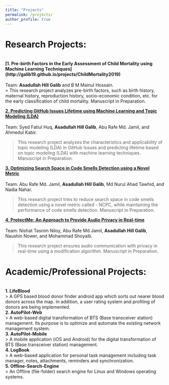 ```yaml
---
title: "Projects"
permalink: /projects/
author_profile: true
---
```

# Research Projects: 
<br>
<b>[1. Pre-birth Factors in the Early Assessment of Child Mortality using Machine Learning Techniques](http://galib19.github.io/projects/ChildMortality2019)</b> <br> 
<br>
Team: <b>Asadullah Hill Galib</b> and B M Mainul Hossain.
<br>
> This research project analyzes pre-birth factors, such as birth history, maternal history, reproduction history, socio-economic condition, etc. for the early classification of child mortality. Manuscript in Preparation.

<b>[2. Predicting GitHub Issues Lifetime using Machine Learning and Topic Modeling (LDA)](http://galib19.github.io/projects/GithubIssuesLDA2020)</b> <br> 
<br>
Team: Syed Fatiul Huq, <b>Asadullah Hill Galib</b>, Abu Rafe Md. Jamil, and Ahmedul Kabir.
<br>
> This research project analyzes the characteristics and applicability of topic modeling (LDA) in GitHub Issues and predicting lifetime based on topic modeling (LDA) with machine learning techniques. Manuscript in Preparation.


<b>[3. Optimizing Search Space in Code Smells Detection using a Novel Metric](http://galib19.github.io/projects/SearchSpace2020)</b> <br> 
<br>
Team: Abu Rafe Md. Jamil, <b>Asadullah Hill Galib</b>, Md Nurul Ahad Tawhid, and Nadia Nahar.
<br>
> This research project tries to reduce search space in code smells detection using a novel metric called - NCPC, while maintaining the performance of code smells detection. Manuscript in Preparation. 

<b>[4. ProtectMe: An Approach to Provide Audio Privacy in Real-time](http://galib19.github.io/projects/Protect_Me_2019)</b> <br> 
<br>
Team: Nishat Tasnim Niloy, Abu Rafe Md Jamil, <b>Asadullah Hill Galib</b>, Naushin Nower, and Mohammad Shoyaib.
<br> 
> This research project ensures audio communication with privacy in real-time using a modification algorithm. Manuscript in Preparation.

# Academic/Professional Projects: 
<br>
<b>1. LifeBlood</b> <br> 
> A GPS based blood donor finder android app which sorts out nearer blood donors across the map. In addition, a user rating system and profiling of donors are being implemented.
<br>
<b>2. AutoPilot-Web</b> <br> 
> A web-based digital transformation of BTS (Base transceiver station) management. Its purpose is to optimize and automate the existing network management system. 
<br>
<b>3. AutoPilot-Mobile</b> <br> 
> A mobile application (iOS and Android) for the digital transformation of BTS (Base transceiver station) management.
<br>
<b>4. LogBook</b> <br> 
> A web-based application for personal task management including task manager, notes, attachments, reminders and synchronization.
<br>
<b>5. Offline-Search-Engine</b> <br> 
> An Offline (file-folder) search engine for Linux and Windows operating systems.
<br>


<!-- 
<b>[MOPO: Model-based Offline Policy Optimization](http://lantaoyu.com/publications/MOPO)</b> <br> 
Tianhe Yu\*, Garrett Thomas\*, <b>Lantao Yu</b>, Stefano Ermon, James Zou, Sergey Levine, Chelsea Finn, Tengyu Ma.
<i>The 34th Conference on Neural Information Processing Systems</i>. <b>NeurIPS 2020</b>.

<b>[A Study of AI Population Dynamics with Million-agent Reinforcement Learning](http://lantaoyu.com/publications/MA)</b><br>
Yaodong Yang\*, <b>Lantao Yu</b>\*, Yiwei Bai\*, Jun Wang, Weinan Zhang, Ying Wen, Yong Yu. <i>The 17th International Conference on Autonomous Agents and Multi-Agent Systems.</i> <b>AAMAS 2018</b>. -->





<!-- [\* denotes equal contribution] -->